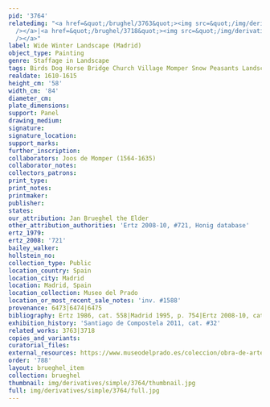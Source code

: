 ```yaml
---
pid: '3764'
relatedimg: "<a href=&quot;/brughel/3763&quot;><img src=&quot;/img/derivatives/simple/3763/thumbnail.jpg&quot;
  /></a>|<a href=&quot;/brughel/3718&quot;><img src=&quot;/img/derivatives/simple/3718/thumbnail.jpg&quot;
  /></a>"
label: Wide Winter Landscape (Madrid)
object_type: Painting
genre: Staffage in Landscape
tags: Birds Dog Horse Bridge Church Village Momper Snow Peasants Landscape
realdate: 1610-1615
height_cm: '58'
width_cm: '84'
diameter_cm: 
plate_dimensions: 
support: Panel
drawing_medium: 
signature: 
signature_location: 
support_marks: 
further_inscription: 
collaborators: Joos de Momper (1564-1635)
collaborator_notes: 
collectors_patrons: 
print_type: 
print_notes: 
printmaker: 
publisher: 
states: 
our_attribution: Jan Brueghel the Elder
other_attribution_authorities: 'Ertz 2008-10, #721, Honig database'
ertz_1979: 
ertz_2008: '721'
bailey_walker: 
hollstein_no: 
collection_type: Public
location_country: Spain
location_city: Madrid
location: Madrid, Spain
location_collection: Museo del Prado
location_or_most_recent_sale_notes: 'inv. #1588'
provenance: 6473|6474|6475
bibliography: Ertz 1986, cat. 558|Madrid 1995, p. 754|Ertz 2008-10, cat.721
exhibition_history: 'Santiago de Compostela 2011, cat. #32'
related_works: 3763|3718
copies_and_variants: 
curatorial_files: 
external_resources: https://www.museodelprado.es/coleccion/obra-de-arte/paisaje-con-patinadores/57251e0e-c222-4bad-8cd8-02cfcfe6245e
order: '788'
layout: brueghel_item
collection: brueghel
thumbnail: img/derivatives/simple/3764/thumbnail.jpg
full: img/derivatives/simple/3764/full.jpg
---
```

